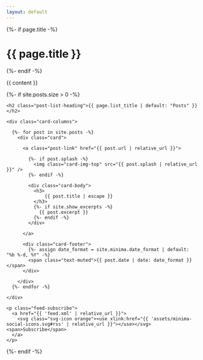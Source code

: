 ```yaml
---
layout: default
---
```


<div>
  {%- if page.title -%}
    <h1 class="page-heading">{{ page.title }}</h1>
  {%- endif -%}

  {{ content }}

  {%- if site.posts.size > 0 -%}

    <h2 class="post-list-heading">{{ page.list_title | default: "Posts" }}</h2>

    <div class="card-columns">

      {%- for post in site.posts -%}
        <div class="card">

          <a class="post-link" href="{{ post.url | relative_url }}">

            {%- if post.splash -%}
              <img class="card-img-top" src="{{ post.splash | relative_url }}" />
            {%- endif -%}
            
            <div class="card-body">
              <h3>
                  {{ post.title | escape }}
              </h3>
              {%- if site.show_excerpts -%}
                {{ post.excerpt }}
              {%- endif -%}
            </div>

          </a>
          
          <div class="card-footer">
            {%- assign date_format = site.minima.date_format | default: "%b %-d, %Y" -%}
            <span class="text-muted">{{ post.date | date: date_format }}</span>          
          </div>

        </div>
      {%- endfor -%}

    </div>

    <p class="feed-subscribe">
      <a href="{{ 'feed.xml' | relative_url }}">
        <svg class="svg-icon orange"><use xlink:href="{{ 'assets/minima-social-icons.svg#rss' | relative_url }}"></use></svg><span>Subscribe</span>
      </a>
    </p>
  {%- endif -%}

</div>